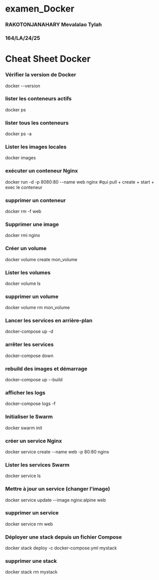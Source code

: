 # examen_Docker
### RAKOTONJANAHARY Mevalalao Tylah
### 164/LA/24/25
# Cheat Sheet Docker

### Vérifier la version de Docker

docker --version

### lister les conteneurs actifs

docker ps

### lister tous les conteneurs 

docker ps -a

### Lister les images locales

docker images

### exécuter un conteneur Nginx

docker run -d -p 8080:80 --name web nginx
#qui pull + create + start + exec le conteneur

### supprimer un conteneur

docker rm -f web

### Supprimer une image

docker rmi nginx



### Créer un volume

docker volume create mon_volume

### Lister les volumes

docker volume ls

### supprimer un volume

docker volume rm mon_volume

### Lancer les services en arrière-plan

docker-compose up -d

### arrêter les services

docker-compose down

### rebuild des images et démarrage

docker-compose up --build

### afficher les logs

docker-compose logs -f

### Initialiser le Swarm

docker swarm init

### créer un service Nginx

docker service create --name web -p 80:80 nginx

### Lister les services Swarm

docker service ls

### Mettre à jour un service (changer l'image)

docker service update --image nginx:alpine web

### supprimer un service

docker service rm web

### Déployer une stack depuis un fichier Compose

docker stack deploy -c docker-compose.yml mystack

### supprimer une stack

docker stack rm mystack
